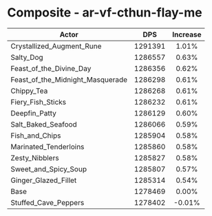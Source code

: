 # Composite - ar-vf-cthun-flay-me
| Actor | DPS | Increase |
|---|:---:|:---:|
|Crystallized_Augment_Rune|1291391|1.01%|
|Salty_Dog|1286557|0.63%|
|Feast_of_the_Divine_Day|1286356|0.62%|
|Feast_of_the_Midnight_Masquerade|1286298|0.61%|
|Chippy_Tea|1286268|0.61%|
|Fiery_Fish_Sticks|1286232|0.61%|
|Deepfin_Patty|1286129|0.60%|
|Salt_Baked_Seafood|1286066|0.59%|
|Fish_and_Chips|1285904|0.58%|
|Marinated_Tenderloins|1285860|0.58%|
|Zesty_Nibblers|1285827|0.58%|
|Sweet_and_Spicy_Soup|1285807|0.57%|
|Ginger_Glazed_Fillet|1285314|0.54%|
|Base|1278469|0.00%|
|Stuffed_Cave_Peppers|1278402|-0.01%|
